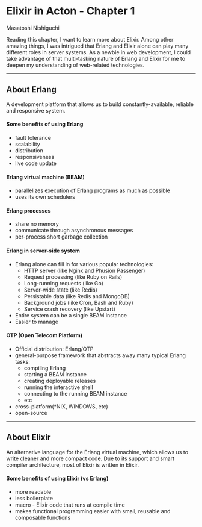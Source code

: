 # Elixir in Acton - Chapter 1

Masatoshi Nishiguchi

Reading this chapter, I want to learn more about Elixir.
Among other amazing things, I was intrigued that Erlang and Elixir alone can play
many different roles in server systems.
As a newbie in web development, I could take advantage of that multi-tasking
nature of Erlang and Elixir for me to deepen my understanding of web-related technologies.

---

## About Erlang
A development platform that allows us to build constantly-available, reliable and responsive system.

#### Some benefits of using Erlang
- fault tolerance
- scalability
- distribution
- responsiveness
- live code update

#### Erlang virtual machine (BEAM)
- parallelizes execution of Erlang programs as much as possible
- uses its own schedulers

#### Erlang processes
- share no memory
- communicate through asynchronous messages
- per-process short garbage collection

#### Erlang in server-side system
- Erlang alone can fill in for various popular technologies:
  + HTTP server (like Nginx and Phusion Passenger)
  + Request processing (like Ruby on Rails)
  + Long-running requests (like Go)
  + Server-wide state (like Redis)
  + Persistable data (like Redis and MongoDB)
  + Background jobs (like Cron, Bash and Ruby)
  + Service crash recovery (like Upstart)
- Entire system can be a single BEAM instance
- Easier to manage

#### OTP (Open Telecom Platform)
- Official distribution: Erlang/OTP
- general-purpose framework that abstracts away many typical Erlang tasks:
  + compiling Erlang
  + starting a BEAM instance
  + creating deployable releases
  + running the interactive shell
  + connecting to the running BEAM instance
  + etc
- cross-platform(*NIX, WINDOWS, etc)
- open-source

---

## About Elixir
An alternative language for the Erlang virtual machine, which allows us to write
cleaner and more compact code. Due to its support and smart compiler architecture,
most of Elixir is written in Elixir.

#### Some benefits of using Elixir (vs Erlang)
- more readable
- less boilerplate
- macro - Elixir code that runs at compile time
- makes functional programming easier with small, reusable and composable functions
